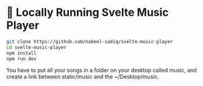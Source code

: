 # 🎻 Locally Running Svelte Music Player
```bash
git clone https://github.com/nabeel-sadiq/svelte-music-player
cd svelte-music-player
npm install
npm run dev
```
You have to put all your songs in a folder on your desktop called music, and create a link between static/music and the ~/Desktop/music.